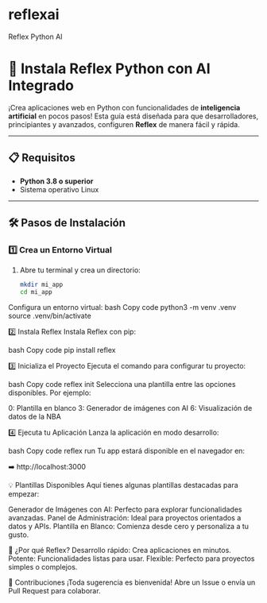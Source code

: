 # reflexai
Reflex Python AI
# 🚀 Instala Reflex Python con AI Integrado

¡Crea aplicaciones web en Python con funcionalidades de **inteligencia artificial** en pocos pasos! Esta guía está diseñada para que desarrolladores, principiantes y avanzados, configuren **Reflex** de manera fácil y rápida.

---

## 📋 Requisitos
- **Python 3.8 o superior**
- Sistema operativo Linux

---

## 🛠️ Pasos de Instalación


### 1️⃣ Crea un Entorno Virtual
1. Abre tu terminal y crea un directorio:
   ```bash
   mkdir mi_app
   cd mi_app
Configura un entorno virtual:
bash
Copy code
python3 -m venv .venv
source .venv/bin/activate

2️⃣ Instala Reflex
Instala Reflex con pip:

bash
Copy code
pip install reflex


3️⃣ Inicializa el Proyecto
Ejecuta el comando para configurar tu proyecto:

bash
Copy code
reflex init
Selecciona una plantilla entre las opciones disponibles. Por ejemplo:

0: Plantilla en blanco
3: Generador de imágenes con AI
6: Visualización de datos de la NBA


4️⃣ Ejecuta tu Aplicación
Lanza la aplicación en modo desarrollo:

bash
Copy code
reflex run
Tu app estará disponible en el navegador en:

➡️ http://localhost:3000

💡 Plantillas Disponibles
Aquí tienes algunas plantillas destacadas para empezar:



Generador de Imágenes con AI: Perfecto para explorar funcionalidades avanzadas.
Panel de Administración: Ideal para proyectos orientados a datos y APIs.
Plantilla en Blanco: Comienza desde cero y personaliza a tu gusto.


🎯 ¿Por qué Reflex?
Desarrollo rápido: Crea aplicaciones en minutos.
Potente: Funcionalidades listas para usar.
Flexible: Perfecto para proyectos simples o complejos.


🤝 Contribuciones
¡Toda sugerencia es bienvenida!
Abre un Issue o envía un Pull Request para colaborar.
